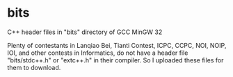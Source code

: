 # bits

C++ header files in "bits" directory of GCC MinGW 32

Plenty of contestants in Lanqiao Bei, Tianti Contest, ICPC, CCPC, NOI, NOIP, IOI, and other contests in Informatics, do not have a header file "bits/stdc++.h" or "extc++.h" in their compiler. So I uploaded these files for them to download.
